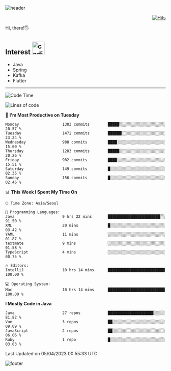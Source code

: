 ![header](https://capsule-render.vercel.app/api?type=soft&color=gradient&text=%20%20Jeff%20%20&fontAlign=30&fontSize=30&textBg=true&desc=Backend%20Developer&descAlign=60&descAlignY=50&&descSize=30)

<div align=right>
  
[![Hits](https://hits.seeyoufarm.com/api/count/incr/badge.svg?url=https%3A%2F%2Fgithub.com%2Fjeff-seyong)](https://hits.seeyoufarm.com)

</div>


Hi, there!🖐

## Interest <img src="https://media.giphy.com/media/bx3Cvt88j7PtM4SOaS/giphy.gif" alt="coding" width="40px" />

- Java
- Spring
- Kafka
- Flutter

---

<!--START_SECTION:waka-->
![Code Time](http://img.shields.io/badge/Code%20Time-398%20hrs%2030%20mins-blue)

![Lines of code](https://img.shields.io/badge/From%20Hello%20World%20I%27ve%20Written-681.4%20thousand%20lines%20of%20code-blue)

📅 **I'm Most Productive on Tuesday** 

```text
Monday                   1303 commits        █████░░░░░░░░░░░░░░░░░░░░   20.57 % 
Tuesday                  1472 commits        ██████░░░░░░░░░░░░░░░░░░░   23.24 % 
Wednesday                988 commits         ████░░░░░░░░░░░░░░░░░░░░░   15.60 % 
Thursday                 1283 commits        █████░░░░░░░░░░░░░░░░░░░░   20.26 % 
Friday                   982 commits         ████░░░░░░░░░░░░░░░░░░░░░   15.51 % 
Saturday                 149 commits         █░░░░░░░░░░░░░░░░░░░░░░░░   02.35 % 
Sunday                   156 commits         █░░░░░░░░░░░░░░░░░░░░░░░░   02.46 % 
```


📊 **This Week I Spent My Time On** 

```text
🕑︎ Time Zone: Asia/Seoul

💬 Programming Languages: 
Java                     9 hrs 22 mins       ███████████████████████░░   91.50 % 
XML                      20 mins             █░░░░░░░░░░░░░░░░░░░░░░░░   03.42 % 
YAML                     11 mins             ░░░░░░░░░░░░░░░░░░░░░░░░░   01.87 % 
textmate                 9 mins              ░░░░░░░░░░░░░░░░░░░░░░░░░   01.58 % 
TypeScript               4 mins              ░░░░░░░░░░░░░░░░░░░░░░░░░   00.75 % 

🔥 Editors: 
IntelliJ                 10 hrs 14 mins      █████████████████████████   100.00 % 

💻 Operating System: 
Mac                      10 hrs 14 mins      █████████████████████████   100.00 % 
```

**I Mostly Code in Java** 

```text
Java                     27 repos            ████████████████████░░░░░   81.82 % 
Vue                      3 repos             ██░░░░░░░░░░░░░░░░░░░░░░░   09.09 % 
JavaScript               2 repos             ██░░░░░░░░░░░░░░░░░░░░░░░   06.06 % 
Ruby                     1 repo              █░░░░░░░░░░░░░░░░░░░░░░░░   03.03 % 
```




 Last Updated on 05/04/2023 00:55:33 UTC
<!--END_SECTION:waka-->

<!--

<div align=center>
  
[![Gmail Badge](https://img.shields.io/badge/Gmail-d14836?style=flat&logo=Gmail&logoColor=white&link=mailto:sedragon.kim@gmail.com)](mailto:sedragon.kim@gmail.com) 

</div>

-->


![footer](https://capsule-render.vercel.app/api?type=waving&color=gradient&height=300&section=footer&animation=twinkling&reversal=true)
